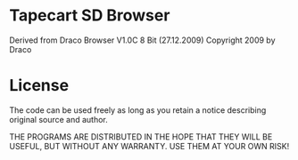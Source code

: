 Tapecart SD Browser
===================
Derived from Draco Browser V1.0C 8 Bit (27.12.2009)
Copyright 2009 by Draco

# License #
The code can be used freely as long as you retain
a notice describing original source and author.

THE PROGRAMS ARE DISTRIBUTED IN THE HOPE THAT THEY WILL BE USEFUL,
BUT WITHOUT ANY WARRANTY. USE THEM AT YOUR OWN RISK!
